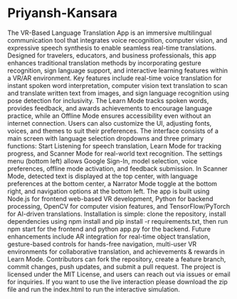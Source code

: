 # Priyansh-Kansara
The VR-Based Language Translation App is an immersive multilingual communication tool that integrates voice recognition, computer vision, and expressive speech synthesis 
to enable seamless real-time translations. Designed for travelers, educators, and business professionals, this app enhances traditional translation methods by incorporating 
gesture recognition, sign language support, and interactive learning features within a VR/AR environment. Key features include real-time voice translation for instant spoken 
word interpretation, computer vision text translation to scan and translate written text from images, and sign language recognition using pose detection for inclusivity. The 
Learn Mode tracks spoken words, provides feedback, and awards achievements to encourage language practice, while an Offline Mode ensures accessibility even without an internet
connection. Users can also customize the UI, adjusting fonts, voices, and themes to suit their preferences. The interface consists of a main screen with language selection 
dropdowns and three primary functions: Start Listening for speech translation, Learn Mode for tracking progress, and Scanner Mode for real-world text recognition. The settings
menu (bottom left) allows Google Sign-In, model selection, voice preferences, offline mode activation, and feedback submission. In Scanner Mode, detected text is displayed at 
the top center, with language preferences at the bottom center, a Narrator Mode toggle at the bottom right, and navigation options at the bottom left. The app is built using 
Node.js for frontend web-based VR development, Python for backend processing, OpenCV for computer vision features, and TensorFlow/PyTorch for AI-driven translations. 
Installation is simple: clone the repository, install dependencies using npm install and pip install -r requirements.txt, then run npm start for the frontend and python 
app.py for the backend. Future enhancements include AR integration for real-time object translation, gesture-based controls for hands-free navigation, multi-user VR 
environments for collaborative translation, and achievements & rewards in Learn Mode. Contributors can fork the repository, create a feature branch, commit changes, 
push updates, and submit a pull request. The project is licensed under the MIT License, and users can reach out via issues or email for inquiries.
If you want to use the live interaction please download the zip file and run the index.html to run the interactive simulation.
